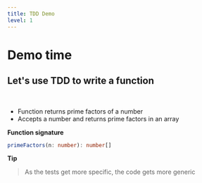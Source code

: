 ```yaml
---
title: TDD Demo
level: 1
---
```


# Demo time

<v-clicks>

## Let's use TDD to write a function

<br />

</v-clicks>

<v-clicks>

- Function returns prime factors of a number
- Accepts a number and returns prime factors in an array

</v-clicks>

<v-clicks>

**Function signature**

```ts
primeFactors(n: number): number[]
```

**Tip**

> As the tests get more specific, the code gets more generic

</v-clicks>

<!--
Hopefully this will go smooth
We'll mob program it!
 -->
